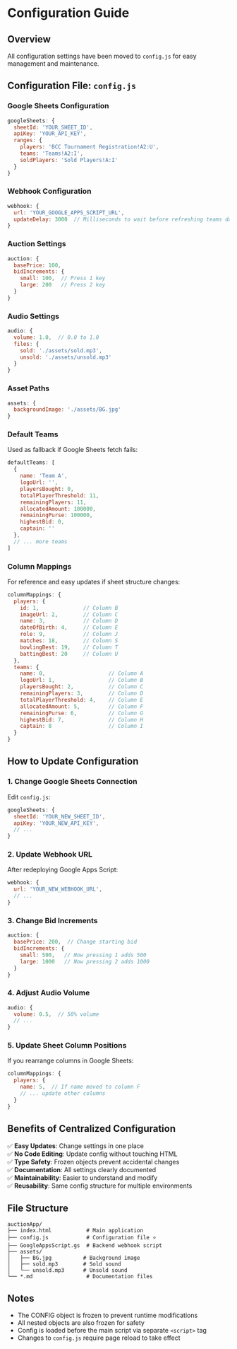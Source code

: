 # Configuration Guide

## Overview
All configuration settings have been moved to `config.js` for easy management and maintenance.

## Configuration File: `config.js`

### Google Sheets Configuration
```javascript
googleSheets: {
  sheetId: 'YOUR_SHEET_ID',
  apiKey: 'YOUR_API_KEY',
  ranges: {
    players: 'BCC Tournament Registration!A2:U',
    teams: 'Teams!A2:I',
    soldPlayers: 'Sold Players!A:I'
  }
}
```

### Webhook Configuration
```javascript
webhook: {
  url: 'YOUR_GOOGLE_APPS_SCRIPT_URL',
  updateDelay: 3000  // Milliseconds to wait before refreshing teams data
}
```

### Auction Settings
```javascript
auction: {
  basePrice: 100,
  bidIncrements: {
    small: 100,  // Press 1 key
    large: 200   // Press 2 key
  }
}
```

### Audio Settings
```javascript
audio: {
  volume: 1.0,  // 0.0 to 1.0
  files: {
    sold: './assets/sold.mp3',
    unsold: './assets/unsold.mp3'
  }
}
```

### Asset Paths
```javascript
assets: {
  backgroundImage: './assets/BG.jpg'
}
```

### Default Teams
Used as fallback if Google Sheets fetch fails:
```javascript
defaultTeams: [
  {
    name: 'Team A',
    logoUrl: '',
    playersBought: 0,
    totalPlayerThreshold: 11,
    remainingPlayers: 11,
    allocatedAmount: 100000,
    remainingPurse: 100000,
    highestBid: 0,
    captain: ''
  },
  // ... more teams
]
```

### Column Mappings
For reference and easy updates if sheet structure changes:
```javascript
columnMappings: {
  players: {
    id: 1,              // Column B
    imageUrl: 2,        // Column C
    name: 3,            // Column D
    dateOfBirth: 4,     // Column E
    role: 9,            // Column J
    matches: 18,        // Column S
    bowlingBest: 19,    // Column T
    battingBest: 20     // Column U
  },
  teams: {
    name: 0,                    // Column A
    logoUrl: 1,                 // Column B
    playersBought: 2,           // Column C
    remainingPlayers: 3,        // Column D
    totalPlayerThreshold: 4,    // Column E
    allocatedAmount: 5,         // Column F
    remainingPurse: 6,          // Column G
    highestBid: 7,              // Column H
    captain: 8                  // Column I
  }
}
```

## How to Update Configuration

### 1. Change Google Sheets Connection
Edit `config.js`:
```javascript
googleSheets: {
  sheetId: 'YOUR_NEW_SHEET_ID',
  apiKey: 'YOUR_NEW_API_KEY',
  // ...
}
```

### 2. Update Webhook URL
After redeploying Google Apps Script:
```javascript
webhook: {
  url: 'YOUR_NEW_WEBHOOK_URL',
  // ...
}
```

### 3. Change Bid Increments
```javascript
auction: {
  basePrice: 200,  // Change starting bid
  bidIncrements: {
    small: 500,   // Now pressing 1 adds 500
    large: 1000   // Now pressing 2 adds 1000
  }
}
```

### 4. Adjust Audio Volume
```javascript
audio: {
  volume: 0.5,  // 50% volume
  // ...
}
```

### 5. Update Sheet Column Positions
If you rearrange columns in Google Sheets:
```javascript
columnMappings: {
  players: {
    name: 5,  // If name moved to column F
    // ... update other columns
  }
}
```

## Benefits of Centralized Configuration

✅ **Easy Updates**: Change settings in one place  
✅ **No Code Editing**: Update config without touching HTML  
✅ **Type Safety**: Frozen objects prevent accidental changes  
✅ **Documentation**: All settings clearly documented  
✅ **Maintainability**: Easier to understand and modify  
✅ **Reusability**: Same config structure for multiple environments  

## File Structure

```
auctionApp/
├── index.html           # Main application
├── config.js            # Configuration file ⭐
├── GoogleAppsScript.gs  # Backend webhook script
├── assets/
│   ├── BG.jpg          # Background image
│   ├── sold.mp3        # Sold sound
│   └── unsold.mp3      # Unsold sound
└── *.md                 # Documentation files
```

## Notes

- The CONFIG object is frozen to prevent runtime modifications
- All nested objects are also frozen for safety
- Config is loaded before the main script via separate `<script>` tag
- Changes to `config.js` require page reload to take effect
